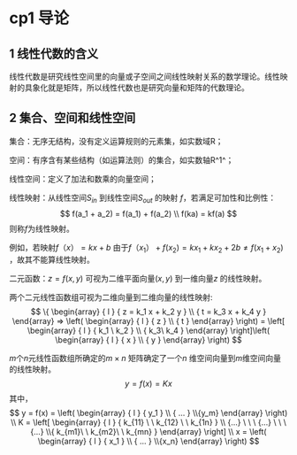 # cp1 导论

## 1 线性代数的含义

线性代数是研究线性空间里的向量或子空间之间线性映射关系的数学理论。线性映射的具象化就是矩阵，所以线性代数也是研究向量和矩阵的代数理论。

## 2 集合、空间和线性空间

集合：无序无结构，没有定义运算规则的元素集，如实数域R；

空间：有序含有某些结构（如运算法则）的集合，如实数轴R^1^；

线性空间：定义了加法和数乘的向量空间；

线性映射：从线性空间$S_{in}$ 到线性空间$S_{out}$ 的映射 $f$，若满足可加性和比例性：
$$
f(a_1 + a_2) = f(a_1) + f(a_2) \\
f(ka) = kf(a)
$$
则称$f$为线性映射。

例如，若映射$f（x） = kx + b$ 由于$f（x_1） + f(x_2) = kx_1 + kx_2 + 2b ≠ f(x_1+x_2)$ ，故其不能算线性映射。

二元函数：$z = f(x, y)$ 可视为二维平面向量$(x, y)$ 到一维向量$z$ 的线性映射。

两个二元线性函数组可视为二维向量到二维向量的线性映射:
$$
\{ \begin{array}  { l  }  { z = k_1 x + k_2 y } \\ { t = k_3  x + k_4 y } \end{array} => \left( \begin{array}  { l  }  { z } \\ { t } \end{array} \right) = \left[ \begin{array}  { l  }  { k_1 \   k_2 } \\ { k_3\ k_4 } \end{array} \right]\left( \begin{array}  { l  }  { x } \\ { y } \end{array} \right)
$$


$m$个$n$元线性函数组所确定的$m×n$ 矩阵确定了一个$n$ 维空间向量到$m$维空间向量的线性映射。
$$
y = f(x) = Kx
$$
其中，
$$
y = f(x) = \left( \begin{array}  { l  }  { y_1 } \\ { ... } \\{y_m} \end{array} \right) \\
K = \left[ \begin{array}  { l  }  { k_{11} \  \  k_{12} \  \ k_{1n} } \\ {...} \ \ \ {...} \ \ \ {...} \\{ k_{m1}\ \ k_{m2}\  \ k_{mn} } \end{array} \right] \\ x = \left( \begin{array}  { l  }  { x_1 } \\ { ... } \\{x_n} \end{array} \right)
$$
